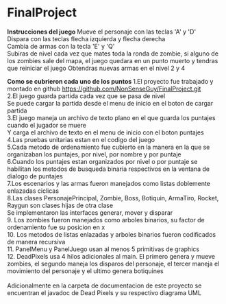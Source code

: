 # FinalProject

<b> Instrucciones del juego </b>
Mueve el personaje con las teclas 'A' y 'D' <br>
Dispara con las teclas flecha izquierda y flecha derecha <br>
Cambia de armas con la tecla 'E' y 'Q' <br>
Subiras de nivel cada vez que mates toda la ronda de zombie, si alguno de los zombies sale del mapa, 
el juego quedara en un punto muerto y tendras que reiniciar el juego
Obtendras nuevas armas en el nivel 2 y 4

<b> Como se cubrieron cada uno de los puntos </b>
1.El proyecto fue trabajado y montado en github https://github.com/NonSenseGuy/FinalProject.git <br>
2.El juego guarda partida cada vez que se pasa de nivel <br>
 Se puede cargar la partida desde el menu de inicio en el boton de cargar partida <br>
3.El juego maneja un archivo de texto plano en el que guarda los puntajes cuando el jugador se muere <br>
Y carga el archivo de texto en el menu de inicio con el boton puntajes <br>
4.Las pruebas unitarias estan en el codigo del juego <br>
5.Cada metodo de ordenamiento fue cubierto en la manera en la que se organizaban los puntajes, por nivel, por nombre y por puntaje <br>
6.Cuando los puntajes estan organizados por nivel o por puntaje se habilitan los metodos de busqueda binaria respectivos en la ventana de dialogo de puntajes <br>
7.Los escenarios y las armas fueron manejados como listas doblemente enlazadas ciclicas <br>
8.Las clases PersonajePrincipal, Zombie, Boss, Botiquin, ArmaTiro, Rocket, Raygun son clases hijas de otra clase <br>
Se implementaron las interfaces generar, mover y disparar <br>
9. Los zombies fueron manejados como arboles binarios, su factor de ordenamiento fue su posicion en x <br>
10. Los metodos de listas enlazadas y arboles binarios fueron codificados de manera recursiva <br>
11. PanelMenu y PanelJuego usan al menos 5 primitivas de graphics <br>
12. DeadPixels usa 4 hilos adicionales al main. El primero genera y mueve zombies, el segundo maneja los disparos del personaje, el tercer maneja el movimiento del personaje y el ultimo genera botiquines <br>
<br>
Adicionalmente en la carpeta de documentacion de este proyecto se encuentran el javadoc de Dead Pixels y su respectivo diagrama UML

